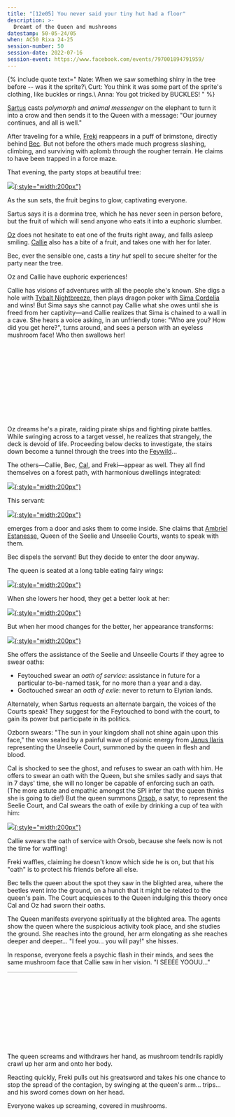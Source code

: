 ```yaml
---
title: "[12e05] You never said your tiny hut had a floor"
description: >-
  Dreamt of the Queen and mushrooms
datestamp: 50-05-24/05
when: AC50 Rixa 24-25
session-number: 50
session-date: 2022-07-16
session-event: https://www.facebook.com/events/797001894791959/
---
```


{% include quote text="
Nate: When we saw something shiny in the tree before -- was it the sprite?\\
Curt: You think it was some part of the sprite's clothing, like buckles or rings.\\
Anna: You got tricked by BUCKLES!
" %}

[Sartus](../dossiers/sartus-morningdew) casts *polymorph* and *animal messenger* on the elephant to turn it into a crow and then sends it to the Queen with a message: "Our journey continues, and all is well."

After traveling for a while, [Freki](../dossiers/freki) reappears in a puff of brimstone, directly behind [Bec](../dossiers/bec). But not before the others made much progress slashing, climbing, and surviving with aplomb through the rougher terrain. He claims to have been trapped in a force maze.

That evening, the party stops at beautiful tree:

[![](https://i.pinimg.com/originals/3c/1a/71/3c1a71cd39e3f9d98e56c11a72333551.jpg){:style="width:200px"}](https://www.pinterest.com/pin/421227371400689295/)

As the sun sets, the fruit begins to glow, captivating everyone.

Sartus says it is a dormina tree, which he has never seen in person before, but the fruit of which will send anyone who eats it into a euphoric slumber.

[Oz](../dossiers/oz) does not hesitate to eat one of the fruits right away, and falls asleep smiling. [Callie](../dossiers/callie) also has a bite of a fruit, and takes one with her for later.

Bec, ever the sensible one, casts a *tiny hut* spell to secure shelter for the party near the tree.

Oz and Callie have euphoric experiences!

Callie has visions of adventures with all the people she's known. She digs a hole with [Tybalt Nightbreeze](../dossiers/tybalt), then plays dragon poker with [Sima Cordelia](../dossiers/sima) and wins! But Sima says she cannot pay Callie what she owes until she is freed from her captivity&mdash;and Callie realizes that Sima is chained to a wall in a cave. She hears a voice asking, in an unfriendly tone: "Who are you? How did you get here?", turns around, and sees a person with an eyeless mushroom face! Who then swallows her!

<!-- crop -->
<div style="width: 200px; height: 170px; overflow: hidden">
<a href="https://www.pinterest.com/pin/206250857927031866/"><img src="https://i.pinimg.com/originals/cb/db/f9/cbdbf9b97b1fce10e06e99847c1a758f.png" style="width:600px; margin: -100px 0 0 -295px"></a>
</div>

Oz dreams he's a pirate, raiding pirate ships and fighting pirate battles. While swinging across to a target vessel, he realizes that strangely, the deck is devoid of life. Proceeding below decks to investigate, the stairs down become a tunnel through the trees into the [Feywild](../locales/feywild)...

The others&mdash;Callie, Bec, [Cal](../dossiers/cal), and Freki&mdash;appear as well. They all find themselves on a forest path, with harmonious dwellings integrated:

[![](https://i.pinimg.com/originals/23/b5/bb/23b5bb04b7cc095ca2481aac216b3826.jpg){:style="width:200px"}](https://www.pinterest.com/pin/421227371400689300/)

This servant:

[![](https://i.pinimg.com/originals/10/1c/1f/101c1f4aa873409099b855b0d0779eeb.jpg){:style="width:200px"}](../dossiers/rafflesia-wildfall)

emerges from a door and asks them to come inside. She claims that [Ambriel Estanesse](../dossiers/ambriel-estanesse), Queen of the Seelie and Unseelie Courts, wants to speak with them.

Bec dispels the servant! But they decide to enter the door anyway.

The queen is seated at a long table eating fairy wings:

[![](https://i.pinimg.com/originals/52/ce/cc/52ceccb9d4fc52eca3e80ef5911cbf2e.jpg){:style="width:200px"}](https://www.pinterest.com/pin/421227371407463875/)

When she lowers her hood, they get a better look at her:

[![](https://i.pinimg.com/originals/7c/2c/a7/7c2ca7c156f4374967a619235d148cd4.jpg){:style="width:200px"}](https://www.pinterest.com/pin/406379566372036066/)

But when her mood changes for the better, her appearance transforms:

[![](https://i.pinimg.com/originals/30/c3/29/30c3294db371313914549193db4b429c.jpg){:style="width:200px"}](https://www.pinterest.com/pin/421227371404839716/)

She offers the assistance of the Seelie and Unseelie Courts if they agree to swear oaths:

- Feytouched swear an *oath of service*: assistance in future for a particular to-be-named task, for no more than a year and a day.
- Godtouched swear an *oath of exile*: never to return to Elyrian lands.

Alternately, when Sartus requests an alternate bargain, the voices of the Courts speak! They suggest for the Feytouched to bond with the court, to gain its power but participate in its politics.

Ozborn swears: "The sun in your kingdom shall not shine again upon this face," the vow sealed by a painful wave of psionic energy from [Janus Ilaris](../dossiers/janus-ilaris) representing the Unseelie Court, summoned by the queen in flesh and blood.

Cal is shocked to see the ghost, and refuses to swear an oath with him. He offers to swear an oath with the Queen, but she smiles sadly and says that in 7 days' time, she will no longer be capable of enforcing such an oath. (The more astute and empathic amongst the SPI infer that the queen thinks she is going to die!) But the queen summons [Orsob](../dossiers/orsob), a satyr, to represent the Seelie Court, and Cal swears the oath of exile by drinking a cup of tea with him:

[![](https://i.pinimg.com/originals/1f/7e/aa/1f7eaa8b1691a657d36bcc7ab02ede8a.png){:style="width:200px"}](https://www.pinterest.com/pin/803118546049660952/)

Callie swears the oath of service with Orsob, because she feels now is not the time for waffling!

Freki waffles, claiming he doesn't know which side he is on, but that his "oath" is to protect his friends before all else.

Bec tells the queen about the spot they saw in the blighted area, where the beetles went into the ground, on a hunch that it might be related to the queen's pain. The Court acquiesces to the Queen indulging this theory once Cal and Oz had sworn their oaths.

The Queen manifests everyone spiritually at the blighted area. The agents show the queen where the suspicious activity took place, and she studies the ground. She reaches into the ground, her arm elongating as she reaches deeper and deeper... "I feel you... you will pay!" she hisses.

In response, everyone feels a psychic flash in their minds, and sees the same mushroom face that Callie saw in her vision. "I SEEEE YOOUU..."

<!-- crop -->
<div style="width: 200px; height: 170px; overflow: hidden">
<a href="../dossiers/zuggtmoy"><img src="https://i.pinimg.com/originals/7a/5e/19/7a5e19d3a3443cd50a92831ea61827eb.jpg" style="width:300px; margin: 0 0 0 -40px"></a>
</div>

The queen screams and withdraws her hand, as mushroom tendrils rapidly crawl up her arm and onto her body.

Reacting quickly, Freki pulls out his greatsword and takes his one chance to stop the spread of the contagion, by swinging at the queen's arm... trips... and his sword comes down on her head.

Everyone wakes up screaming, covered in mushrooms.
